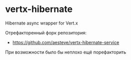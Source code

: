 # vertx-hibernate
Hibernate async wrapper for Vert.x

Отрефакторенный форк репозитория:
* https://github.com/aesteve/vertx-hibernate-service

При возможности было бы неплохо ещё порефакторить